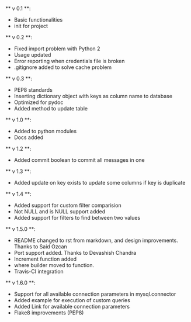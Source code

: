 ** v 0.1 **:

* Basic functionalities
* init for project

** v 0.2 **:

* Fixed import problem with Python 2
* Usage updated
* Error reporting when credentials file is broken
* .gitignore added to solve cache problem

** v 0.3 **:

* PEP8 standards
* Inserting dictionary object with keys as column name to database
* Optimized for pydoc
* Added method to update table

** v 1.0 **:

* Added to python modules
* Docs added

** v 1.2 **:

* Added commit boolean to commit all messages in one

** v 1.3 **:

* Added update on key exists to update some columns if key is duplicate

** v 1.4 **:

* Added support for custom filter comparision
* Not NULL and is NULL support added
* Added support for filters to find between two values

** v 1.5.0 **:

* README changed to rst from markdown, and design improvements. Thanks to Said Ozcan
* Port support added. Thanks to Devashish Chandra
* Increment function added
* where builder moved to function.
* Travis-CI integration

** v 1.6.0 **:

* Support for all available connection parameters in mysql.connector
* Added example for execution of custom queries
* Added Link for available connection parameters
* Flake8 improvements (PEP8)
